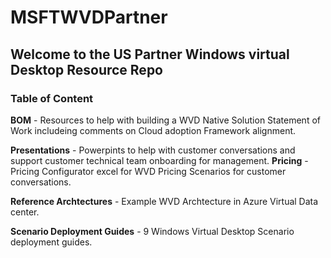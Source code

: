 # MSFTWVDPartner

## Welcome to the US Partner Windows virtual Desktop Resource Repo

### Table of Content

**BOM** - Resources to help with building a WVD Native Solution Statement of Work includeing comments on Cloud adoption Framework alignment.

**Presentations** - Powerpints to help with customer conversations and support customer technical team onboarding for management.
**Pricing** - Pricing Configurator excel for WVD Pricing Scenarios for customer conversations.

**Reference Archtectures** - Example WVD Archtecture in Azure Virtual Data center.

**Scenario Deployment Guides** - 9 Windows Virtual Desktop Scenario deployment guides.



